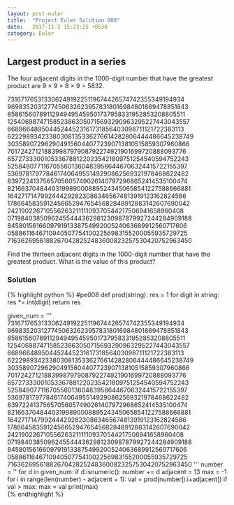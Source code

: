 ```yaml
---
layout: post-euler
title:  "Project Euler Solution 008"
date:   2017-11-2 15:23:25 +0530
category: Euler
---
```


<h2>Largest product in a series</h2>
<div><p>The four adjacent digits in the 1000-digit number that have the greatest product are 9 × 9 × 8 × 9 = 5832.</p><p>
73167176531330624919225119674426574742355349194934<br/>
96983520312774506326239578318016984801869478851843<br/>
85861560789112949495459501737958331952853208805511<br/>
12540698747158523863050715693290963295227443043557<br/>
66896648950445244523161731856403098711121722383113<br/>
62229893423380308135336276614282806444486645238749<br/>
30358907296290491560440772390713810515859307960866<br/>
70172427121883998797908792274921901699720888093776<br/>
65727333001053367881220235421809751254540594752243<br/>
52584907711670556013604839586446706324415722155397<br/>
53697817977846174064955149290862569321978468622482<br/>
83972241375657056057490261407972968652414535100474<br/>
82166370484403199890008895243450658541227588666881<br/>
16427171479924442928230863465674813919123162824586<br/>
17866458359124566529476545682848912883142607690042<br/>
24219022671055626321111109370544217506941658960408<br/>
07198403850962455444362981230987879927244284909188<br/>
84580156166097919133875499200524063689912560717606<br/>
05886116467109405077541002256983155200055935729725<br/>
71636269561882670428252483600823257530420752963450<br/></p><p>Find the thirteen adjacent digits in the 1000-digit number that have the greatest product. What is the value of this product?</p></div>

### Solution

{% highlight python %}
#pe008
def prod(string):
	res = 1
	for digit in string:
		res *= int(digit)
	return res

given_num = '''
73167176531330624919225119674426574742355349194934
96983520312774506326239578318016984801869478851843
85861560789112949495459501737958331952853208805511
12540698747158523863050715693290963295227443043557
66896648950445244523161731856403098711121722383113
62229893423380308135336276614282806444486645238749
30358907296290491560440772390713810515859307960866
70172427121883998797908792274921901699720888093776
65727333001053367881220235421809751254540594752243
52584907711670556013604839586446706324415722155397
53697817977846174064955149290862569321978468622482
83972241375657056057490261407972968652414535100474
82166370484403199890008895243450658541227588666881
16427171479924442928230863465674813919123162824586
17866458359124566529476545682848912883142607690042
24219022671055626321111109370544217506941658960408
07198403850962455444362981230987879927244284909188
84580156166097919133875499200524063689912560717606
05886116467109405077541002256983155200055935729725
71636269561882670428252483600823257530420752963450
'''
number = ''
for d in given_num:
	if d.isnumeric():
		number += d
adjacent = 13
max = -1
for i in range(len(number) - adjacent + 1):
	val = prod(number[i:i+adjacent])
	if  val > max:
		max = val
print(max)		
{% endhighlight %}
